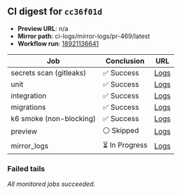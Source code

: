 <!-- AWA-CI-DIGEST -->
## CI digest for `cc36f01d`

- **Preview URL**: n/a
- **Mirror path**: ci-logs/mirror-logs/pr-469/latest
- **Workflow run**: [18921136641](https://github.com/AlexBomber12/AWA-App/actions/runs/18921136641)

| Job | Conclusion | URL |
| --- | ---------- | --- |
| secrets scan (gitleaks) | ✅ Success | [Logs](https://github.com/AlexBomber12/AWA-App/actions/runs/18921136641/job/54017271035) |
| unit | ✅ Success | [Logs](https://github.com/AlexBomber12/AWA-App/actions/runs/18921136641/job/54017271046) |
| integration | ✅ Success | [Logs](https://github.com/AlexBomber12/AWA-App/actions/runs/18921136641/job/54017540799) |
| migrations | ✅ Success | [Logs](https://github.com/AlexBomber12/AWA-App/actions/runs/18921136641/job/54017540828) |
| k6 smoke (non-blocking) | ✅ Success | [Logs](https://github.com/AlexBomber12/AWA-App/actions/runs/18921136641/job/54017540844) |
| preview | ⚪ Skipped | [Logs](https://github.com/AlexBomber12/AWA-App/actions/runs/18921136641/job/54017712397) |
| mirror_logs | ⏳ In Progress | [Logs](https://github.com/AlexBomber12/AWA-App/actions/runs/18921136641/job/54017712221) |

### Failed tails

_All monitored jobs succeeded._
